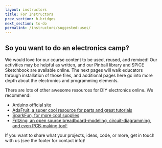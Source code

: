 ```yaml
---
layout: instructors
title: For Instructors
prev_section: h-bridges
next_section: to-do
permalink: /instructors/suggested-uses/
---
```


## So you want to do an electronics camp?

We would love for our course content to be used, reused, and remixed! Our activities may be helpful as written, and our Pinball library and SPICE Sketchbook are available online. The next pages will walk educators through installation of those files, and additional pages here go into more depth about the electronics and programming elements.

There are lots of other awesome resources for DIY electronics online. We recommend:

- [Arduino official site](http://www.arduino.cc/)
- [AdaFruit, a super cool resource for parts and great tutorials](http://www.adafruit.com/)
- [SparkFun, for more cool supplies](https://www.sparkfun.com/)
- [Fritzing, an open source breadboard-modeling, circuit-diagramming, and even PCB-making tool!](http://fritzing.org/home/)

If you want to share what your projects, ideas, code, or more, get in touch with us (see the footer for contact info)!